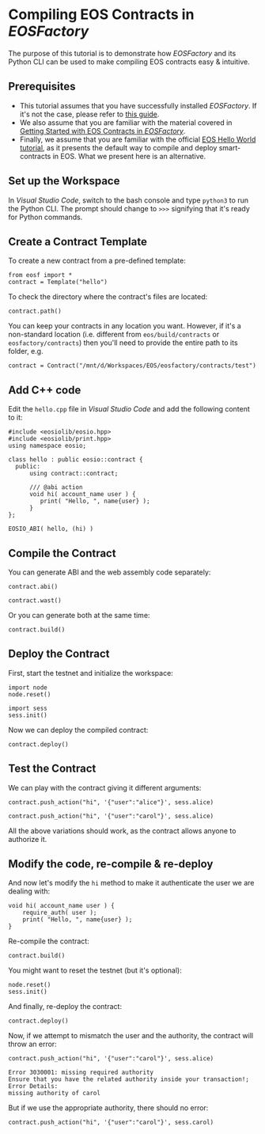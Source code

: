 # Compiling EOS Contracts in *EOSFactory*

The purpose of this tutorial is to demonstrate how *EOSFactory* and its Python CLI can be used to make compiling EOS contracts easy & intuitive.

## Prerequisites

* This tutorial assumes that you have successfully installed *EOSFactory*. If it's not the case, please refer to [this guide](01.InstallingEOSFactory.html).
* We also assume that you are familiar with the material covered in [Getting Started with EOS Contracts in *EOSFactory*](02.GettingStartedwithEOSContractsinEOSFactory.html).
* Finally, we assume that you are familiar with the official [EOS Hello World tutorial](https://github.com/EOSIO/eos/wiki/Tutorial-Hello-World-Contract), as it presents the default way to compile and deploy smart-contracts in EOS. What we present here is an alternative.

## Set up the Workspace

In *Visual Studio Code*, switch to the bash console and type `python3` to run the Python CLI. The prompt should change to `>>>` signifying that it's ready for Python commands.

## Create a Contract Template

To create a new contract from a pre-defined template:

```
from eosf import *
contract = Template("hello")
```

To check the directory where the contract's files are located:

```
contract.path()
```

You can keep your contracts in any location you want. However, if it's a non-standard location (i.e. different from `eos/build/contracts` or `eosfactory/contracts`) then you'll need to provide the entire path to its folder, e.g.

```
contract = Contract("/mnt/d/Workspaces/EOS/eosfactory/contracts/test")
```

## Add C++ code

Edit the `hello.cpp` file in *Visual Studio Code* and add the following content to it:

```
#include <eosiolib/eosio.hpp>
#include <eosiolib/print.hpp>
using namespace eosio;

class hello : public eosio::contract {
  public:
      using contract::contract;

      /// @abi action 
      void hi( account_name user ) {
         print( "Hello, ", name{user} );
      }
};

EOSIO_ABI( hello, (hi) )
```

## Compile the Contract

You can generate ABI and the web assembly code separately:

```
contract.abi()
```

```
contract.wast()
```

Or you can generate both at the same time:

```
contract.build()
```

## Deploy the Contract

First, start the testnet and initialize the workspace:

```
import node
node.reset()
```

```
import sess
sess.init()
```

Now we can deploy the compiled contract:

```
contract.deploy()
```

## Test the Contract

We can play with the contract giving it different arguments:

```
contract.push_action("hi", '{"user":"alice"}', sess.alice)
```

```
contract.push_action("hi", '{"user":"carol"}', sess.alice)
```

All the above variations should work, as the contract allows anyone to authorize it.

## Modify the code, re-compile & re-deploy

And now let's modify the `hi` method to make it authenticate the user we are dealing with:

```
void hi( account_name user ) {
	require_auth( user );
	print( "Hello, ", name{user} );
}
```

Re-compile the contract:

```
contract.build()
```

You might want to reset the testnet (but it's optional):

```
node.reset()
sess.init()
```

And finally, re-deploy the contract:

```
contract.deploy()
```

Now, if we attempt to mismatch the user and the authority, the contract will throw an error:

```
contract.push_action("hi", '{"user":"carol"}', sess.alice)
```

```
Error 3030001: missing required authority
Ensure that you have the related authority inside your transaction!;
Error Details:
missing authority of carol
```

But if we use the appropriate authority, there should no error:

```
contract.push_action("hi", '{"user":"carol"}', sess.carol)
```

